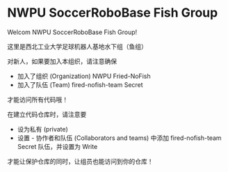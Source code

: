 # NWPU SoccerRoboBase Fish Group

Welcom NWPU SoccerRoboBase Fish Group!

这里是西北工业大学足球机器人基地水下组（鱼组）

对新人，如果要加入本组织，请注意确保

- 加入了组织 (Organization) NWPU Fried-NoFish
- 加入了队伍 (Team) fired-nofish-team Secret

才能访问所有代码哦！

在建立代码仓库时，请注意要

- 设为私有 (private)
- 设置 - 协作者和队伍 (Collaborators and teams) 中添加 fired-nofish-team Secret 队伍，并设置为 Write

才能让保护仓库的同时，让组员也能访问到你的仓库！

